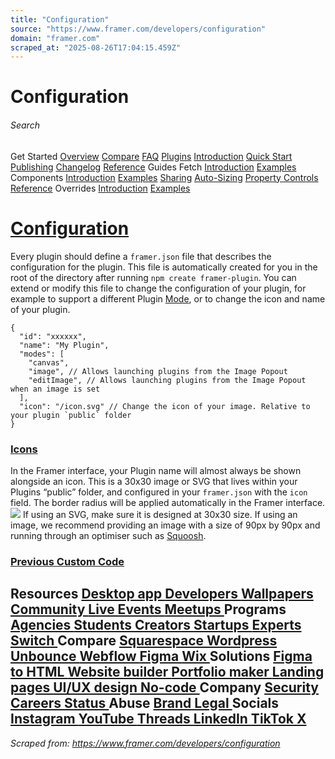 ```yaml
---
title: "Configuration"
source: "https://www.framer.com/developers/configuration"
domain: "framer.com"
scraped_at: "2025-08-26T17:04:15.459Z"
---
```

# Configuration
###### Search
Get Started
[Overview](https://www.framer.com/developers/)
[Compare](https://www.framer.com/developers/comparison)
[FAQ](https://www.framer.com/developers/faq)
[Plugins](https://www.framer.com/)
[Introduction](https://www.framer.com/developers/plugins-introduction)
[Quick Start](https://www.framer.com/developers/plugins-quick-start)
[Publishing](https://www.framer.com/developers/publishing)
[Changelog](https://www.framer.com/developers/changelog)
[Reference](https://www.framer.com/developers/reference)
Guides
Fetch
[Introduction](https://www.framer.com/developers/fetch-introduction)
[Examples](https://www.framer.com/developers/fetch-examples)
Components
[Introduction](https://www.framer.com/developers/components-introduction)
[Examples](https://www.framer.com/developers/component-examples)
[Sharing](https://www.framer.com/developers/component-sharing)
[Auto-Sizing](https://www.framer.com/developers/auto-sizing)
[Property Controls](https://www.framer.com/developers/property-controls)
[Reference](https://www.framer.com/developers/components-reference)
Overrides
[Introduction](https://www.framer.com/developers/overrides-introduction)
[Examples](https://www.framer.com/developers/overrides-examples)
# [Configuration](https://www.framer.com/developers/configuration#configuration)
Every plugin should define a `framer.json` file that describes the configuration for the plugin. This file is automatically created for you in the root of the directory after running `npm create framer-plugin`. 
You can extend or modify this file to change the configuration of your plugin, for example to support a different Plugin [Mode](https://www.framer.com/), or to change the icon and name of your plugin.
```
{
  "id": "xxxxxx",
  "name": "My Plugin",
  "modes": [
    "canvas",
    "image", // Allows launching plugins from the Image Popout
    "editImage", // Allows launching plugins from the Image Popout when an image is set
  ],
  "icon": "/icon.svg" // Change the icon of your image. Relative to your plugin `public` folder 
}
```

### [Icons](https://www.framer.com/developers/configuration#icons)
In the Framer interface, your Plugin name will almost always be shown alongside an icon. This is a 30x30 image or SVG that lives within your Plugins “public” folder, and configured in your `framer.json` with the `icon` field. The border radius will be applied automatically in the Framer interface. 
![](https://framerusercontent.com/images/XBBD6l4qkvAs2xBaimKBIBsneg.png?width=1400&height=600)
If using an SVG, make sure it is designed at 30x30 size. If using an image, we recommend providing an image with a size of 90px by 90px and running through an optimiser such as [Squoosh](https://squoosh.app/).
### [Previous Custom Code ](https://www.framer.com/developers/custom-code)
Resources
[Desktop app ](https://www.framer.com/downloads/)
[Developers ](https://www.framer.com/developers/)
[Wallpapers ](https://www.framer.com/wallpapers/)
[Community ](https://www.framer.community/)
[Live Events ](https://www.framer.com/events/)
[Meetups ](https://www.framer.com/meetups/)
Programs
[Agencies ](https://www.framer.com/agencies/)
[Students ](https://www.framer.com/students/)
[Creators ](https://www.framer.com/creators/)
[Startups ](https://www.framer.com/startups/)
[Experts ](https://www.framer.com/expert/apply/)
[Switch ](https://www.framer.com/switch/)
Compare
[Squarespace ](https://www.framer.com/compare/framer-vs-squarespace)
[Wordpress ](https://www.framer.com/compare/framer-vs-wordpress)
[Unbounce ](https://www.framer.com/compare/framer-vs-unbounce)
[Webflow ](https://www.framer.com/compare/framer-vs-webflow)
[Figma ](https://www.framer.com/compare/framer-vs-figma)
[Wix ](https://www.framer.com/compare/framer-vs-wix)
Solutions
[Figma to HTML ](https://www.framer.com/solutions/figma-to-html/)
[Website builder ](https://www.framer.com/solutions/website-builder/)
[Portfolio maker ](https://www.framer.com/solutions/portfolio-website/)
[Landing pages ](https://www.framer.com/solutions/landing-pages/)
[UI/UX design ](https://www.framer.com/solutions/ui-ux-design/)
[No-code ](https://www.framer.com/solutions/no-code-website-builder/)
Company
[Security ](https://www.framer.com/legal/security/)
[Careers ](https://www.framer.com/careers/)
[Status ](https://www.framerstatus.com)
Abuse
[Brand ](https://www.framer.com/brand)
[Legal ](https://www.framer.com/legal/terms-of-service/)
Socials
[Instagram ](https://www.instagram.com/framer)
[YouTube ](https://www.youtube.com/@framer)
[Threads ](https://www.threads.net/@framer)
[LinkedIn ](https://www.linkedin.com/company/framer)
[TikTok ](https://www.tiktok.com/@framer)
[X ](https://x.com/framer)
[](https://www.framer.com/)
---
*Scraped from: https://www.framer.com/developers/configuration*